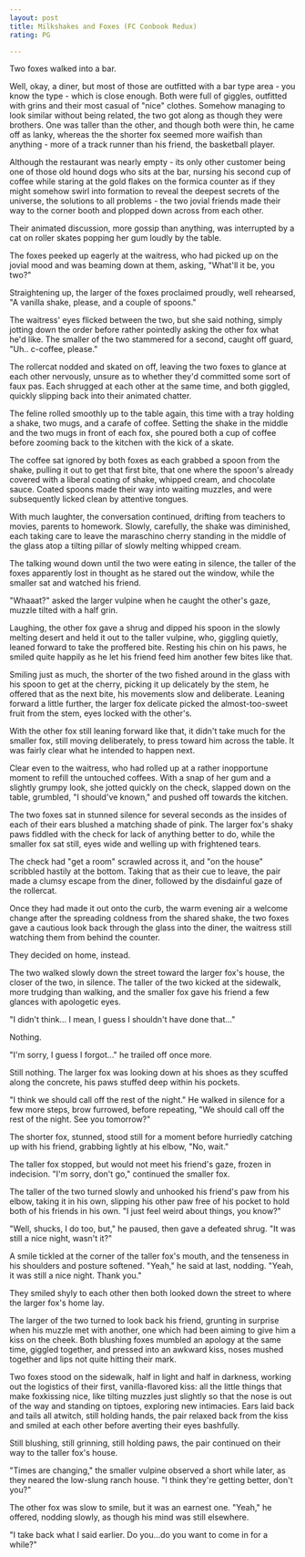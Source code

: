 ```yaml
---
layout: post
title: Milkshakes and Foxes (FC Conbook Redux)
rating: PG

---
```


Two foxes walked into a bar.

Well, okay, a diner, but most of those are outfitted with a bar type area - you know the type - which is close enough.  Both were full of giggles, outfitted with grins and their most casual of "nice" clothes.  Somehow managing to look similar without being related, the two got along as though they were brothers.  One was taller than the other, and though both were thin, he came off as lanky, whereas the the shorter fox seemed more waifish than anything - more of a track runner than his friend, the basketball player.

Although the restaurant was nearly empty - its only other customer being one of those old hound dogs who sits at the bar, nursing his second cup of coffee while staring at the gold flakes on the formica counter as if they might somehow swirl into formation to reveal the deepest secrets of the universe, the solutions to all problems - the two jovial friends made their way to the corner booth and plopped down across from each other.

Their animated discussion, more gossip than anything, was interrupted by a cat on roller skates popping her gum loudly by the table.

The foxes peeked up eagerly at the waitress, who had picked up on the jovial mood and was beaming down at them, asking, "What'll it be, you two?"

Straightening up, the larger of the foxes proclaimed proudly, well rehearsed, "A vanilla shake, please, and a couple of spoons."

The waitress' eyes flicked between the two, but she said nothing, simply jotting down the order before rather pointedly asking the other fox what he'd like.  The smaller of the two stammered for a second, caught off guard, "Uh.. c-coffee, please."

The rollercat nodded and skated on off, leaving the two foxes to glance at each other nervously, unsure as to whether they'd committed some sort of faux pas. Each shrugged at each other at the same time, and both giggled, quickly slipping back into their animated chatter.

The feline rolled smoothly up to the table again, this time with a tray holding a shake, two mugs, and a carafe of coffee.  Setting the shake in the middle and the two mugs in front of each fox, she poured both a cup of coffee before zooming back to the kitchen with the kick of a skate.

The coffee sat ignored by both foxes as each grabbed a spoon from the shake, pulling it out to get that first bite, that one where the spoon's already covered with a liberal coating of shake, whipped cream, and chocolate sauce.  Coated spoons made their way into waiting muzzles, and were subsequently licked clean by attentive tongues.

With much laughter, the conversation continued, drifting from teachers to movies, parents to homework.  Slowly, carefully, the shake was diminished, each taking care to leave the maraschino cherry standing in the middle of the glass atop a tilting pillar of slowly melting whipped cream.

The talking wound down until the two were eating in silence, the taller of the foxes apparently lost in thought as he stared out the window, while the smaller sat and watched his friend.

"Whaaat?" asked the larger vulpine when he caught the other's gaze, muzzle tilted with a half grin.

Laughing, the other fox gave a shrug and dipped his spoon in the slowly melting desert and held it out to the taller vulpine, who, giggling quietly, leaned forward to take the proffered bite.  Resting his chin on his paws, he smiled quite happily as he let his friend feed him another few bites like that.

Smiling just as much, the shorter of the two fished around in the glass with his spoon to get at the cherry, picking it up delicately by the stem, he offered that as the next bite, his movements slow and deliberate.  Leaning forward a little further, the larger fox delicate picked the almost-too-sweet fruit from the stem, eyes locked with the other's.

With the other fox still leaning forward like that, it didn't take much for the smaller fox, still moving deliberately, to press toward him across the table.  It was fairly clear what he intended to happen next.

Clear even to the waitress, who had rolled up at a rather inopportune moment to refill the untouched coffees. With a snap of her gum and a slightly grumpy look, she jotted quickly on the check, slapped down on the table, grumbled, "I should've known," and pushed off towards the kitchen.

The two foxes sat in stunned silence for several seconds as the insides of each of their ears blushed a matching shade of pink.  The larger fox's shaky paws fiddled with the check for lack of anything better to do, while the smaller fox sat still, eyes wide and welling up with frightened tears.

The check had "get a room" scrawled across it, and "on the house" scribbled hastily at the bottom.  Taking that as their cue to leave, the pair made a clumsy escape from the diner, followed by the disdainful gaze of the rollercat.

Once they had made it out onto the curb, the warm evening air a welcome change after the spreading coldness from the shared shake, the two foxes gave a cautious look back through the glass into the diner, the waitress still watching them from behind the counter.

They decided on home, instead.

The two walked slowly down the street toward the larger fox's house, the closer of the two, in silence.  The taller of the two kicked at the sidewalk, more trudging than walking, and the smaller fox gave his friend a few glances with apologetic eyes.

"I didn't think... I mean, I guess I shouldn't have done that..."

Nothing.

"I'm sorry, I guess I forgot..." he trailed off once more.

Still nothing.  The larger fox was looking down at his shoes as they scuffed along the concrete, his paws stuffed deep within his pockets.

"I think we should call off the rest of the night."  He walked in silence for a few more steps, brow furrowed, before repeating, "We should call off the rest of the night.  See you tomorrow?"

The shorter fox, stunned, stood still for a moment before hurriedly catching up with his friend, grabbing lightly at his elbow, "No, wait."

The taller fox stopped, but would not meet his friend's gaze, frozen in indecision.  "I'm sorry, don't go," continued the smaller fox.

The taller of the two turned slowly and unhooked his friend's paw from his elbow, taking it in his own, slipping his other paw free of his pocket to hold both of his friends in his own.  "I just feel weird about things, you know?"

"Well, shucks, I do too, but," he paused, then gave a defeated shrug.  "It was still a nice night, wasn't it?"

A smile tickled at the corner of the taller fox's mouth, and the tenseness in his shoulders and posture softened.  "Yeah," he said at last, nodding.  "Yeah, it was still a nice night.  Thank you."

They smiled shyly to each other then both looked down the street to where the larger fox's home lay.

The larger of the two turned to look back his friend, grunting in surprise when his muzzle met with another, one which had been aiming to give him a kiss on the cheek.  Both blushing foxes mumbled an apology at the same time, giggled together, and pressed into an awkward kiss, noses mushed together and lips not quite hitting their mark.

Two foxes stood on the sidewalk, half in light and half in darkness, working out the logistics of their first, vanilla-flavored kiss: all the little things that make foxkissing nice, like tilting muzzles just slightly so that the nose is out of the way and standing on tiptoes, exploring new intimacies.  Ears laid back and tails all atwitch, still holding hands, the pair relaxed back from the kiss and smiled at each other before averting their eyes bashfully.

Still blushing, still grinning, still holding paws, the pair continued on their way to the taller fox's house.

"Times are changing," the smaller vulpine observed a short while later, as they neared the low-slung ranch house.  "I think they're getting better, don't you?"

The other fox was slow to smile, but it was an earnest one.  "Yeah," he offered, nodding slowly, as though his mind was still elsewhere.

"I take back what I said earlier.  Do you...do you want to come in for a while?"
